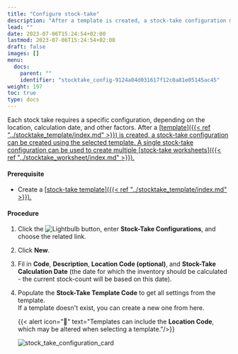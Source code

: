 ```yaml
---
title: "Configure stock-take"
description: "After a template is created, a stock-take configuration may be created using the selected template."
lead: ""
date: 2023-07-06T15:24:54+02:00
lastmod: 2023-07-06T15:24:54+02:00
draft: false
images: []
menu:
  docs:
    parent: ""
    identifier: "stocktake_config-9124a04d031617f12c0a81e05145ac45"
weight: 197
toc: true
type: docs
---
```

Each stock take requires a specific configuration, depending on the location, calculation date, and other factors. After a [<ins>template<ins>]({{< ref "../stocktake_template/index.md" >}}) is created, a stock-take configuration can be created using the selected template. A single stock-take configuration can be used to create multiple [<ins>stock-take worksheets<ins>]({{< ref "../stocktake_worksheet/index.md" >}}).

#### Prerequisite

- Create a [<ins>stock-take template<ins>]({{< ref "../stocktake_template/index.md" >}}).

#### Procedure

1. Click the ![Lightbulb](Lightbulb_icon.PNG) button, enter **Stock-Take Configurations**, and choose the related link.
2. Click **New**. 
3. Fil in **Code**, **Description**, **Location Code (optional)**, and **Stock-Take Calculation Date** (the date for which the inventory should be calculated - the current stock-count will be based on this date).
4. Populate the **Stock-Take Template Code** to get all settings from the template.     
   If a template doesn't exist, you can create a new one from here. 

    {{< alert icon="📝" text="Templates can include the <b>Location Code</b>, which may be altered when selecting a template."/>}}

    ![stock_take_configuration_card](stock_take_configuration_card.png)
